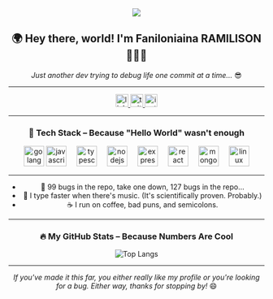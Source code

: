<div align="center">

  <img src="https://imgs.search.brave.com/6DBcUdYKyQMxNwUUQcshZIQMmjnI53l0bvXcUQwjxjQ/rs:fit:860:0:0:0/g:ce/aHR0cHM6Ly90My5m/dGNkbi5uZXQvanBn/LzA4LzA4LzM5LzAw/LzM2MF9GXzgwODM5/MDAzNV9qUEtiNGZL/SmdjYlRLS2NMVzI5/Mmtha0hmc2dFcUtH/cS5qcGc" />

  ## 🌍 Hey there, world! I'm **Faniloniaina RAMILISON** 👋🇲🇬

  _Just another dev trying to debug life one commit at a time..._ 😎  

  ---

  <div align="center">
    <a href="https://www.linkedin.com/in/faniloniaina-ramilison-156014240/" target="_blank">
      <img src="https://img.shields.io/static/v1?message=LinkedIn&logo=linkedin&label=&color=0077B5&logoColor=white&labelColor=&style=for-the-badge" height="25" alt="linkedin logo"  />
    </a>
    <a href="https://twitter.com/Niaina89684589" target="_blank">
      <img src="https://img.shields.io/static/v1?message=Twitter&logo=twitter&label=&color=1DA1F2&logoColor=white&labelColor=&style=for-the-badge" height="25" alt="twitter logo"  />
    </a>
    <a href="https://www.instagram.com/faarm___/" target="_blank">
      <img src="https://img.shields.io/static/v1?message=Instagram&logo=instagram&label=&color=E4405F&logoColor=white&labelColor=&style=for-the-badge" height="25" alt="instagram logo"  />
    </a>
  </div>

  ---

  ### 🚀 Tech Stack – Because "Hello World" wasn't enough  

  <div align="center">
    <img src="https://user-images.githubusercontent.com/25181517/192149581-88194d20-1a37-4be8-8801-5dc0017ffbbe.png" height="40" alt="golang"  />
    <img src="https://cdn.jsdelivr.net/gh/devicons/devicon/icons/javascript/javascript-original.svg" height="40" alt="javascript logo"  />
    <img width="12" />
    <img src="https://cdn.jsdelivr.net/gh/devicons/devicon/icons/typescript/typescript-original.svg" height="40" alt="typescript logo"  />
    <img width="12" />
    <img src="https://cdn.jsdelivr.net/gh/devicons/devicon/icons/nodejs/nodejs-original.svg" height="40" alt="nodejs logo"  />
    <img width="12" />
    <img src="https://cdn.jsdelivr.net/gh/devicons/devicon/icons/express/express-original.svg" height="40" alt="express logo"  />
    <img width="12" />
    <img src="https://cdn.jsdelivr.net/gh/devicons/devicon/icons/react/react-original.svg" height="40" alt="react logo"  />
    <img width="12" />
    <img src="https://cdn.jsdelivr.net/gh/devicons/devicon/icons/mongodb/mongodb-original.svg" height="40" alt="mongodb logo"  />
    <img width="12" />
    <img src="https://cdn.jsdelivr.net/gh/devicons/devicon/icons/linux/linux-original.svg" height="40" alt="linux logo"  />
  </div>

  ---
  - 🚀 99 bugs in the repo, take one down, 127 bugs in the repo...  
  - 🎵 I type faster when there's music. (It's scientifically proven. Probably.)  
  - ☕ I run on coffee, bad puns, and semicolons.  
  ---

  ### 🔥 My GitHub Stats – Because Numbers Are Cool  
  ![Top Langs](https://github-readme-stats.vercel.app/api/top-langs/?username=faniloniaina&layout=compact&theme=dark)  

  ---
  _If you've made it this far, you either really like my profile or you're looking for a bug. Either way, thanks for stopping by!_ 😄  
</div>
